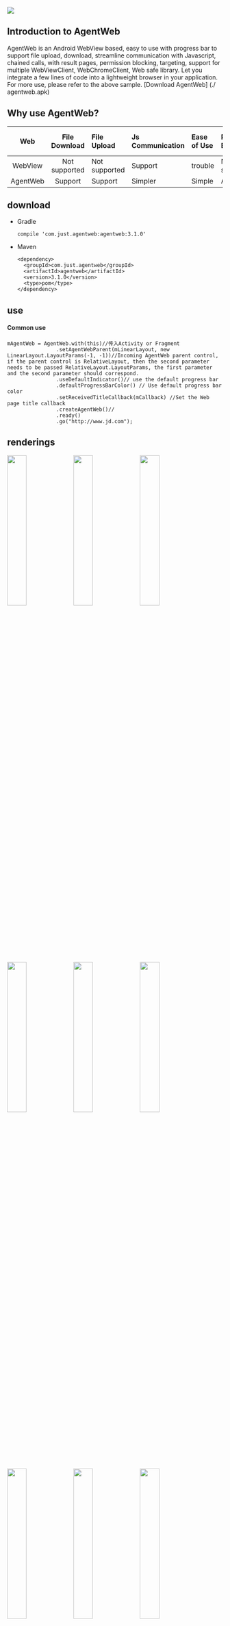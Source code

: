 ![](./img/logo.png)


## Introduction to AgentWeb

AgentWeb is an Android WebView based, easy to use with progress bar to support file upload, download, streamline communication with Javascript, chained calls, with result pages, permission blocking, targeting, support for multiple WebViewClient, WebChromeClient, Web safe library. Let you integrate a few lines of code into a lightweight browser in your application. For more use, please refer to the above sample. [Download AgentWeb] (./ agentweb.apk)




## Why use AgentWeb?

Web | File Download | File Upload | Js Communication | Ease of Use | Progress Bar | Full Screen Video | ...... |
|:-----------:|:---------:|:---------|:---------|:----------- |:-----------|:--------|:--------|
| WebView     |  Not supported   | Not supported		|  Support      |    trouble      | Not supported       |Not supported|Not supported|
| AgentWeb	 |  Support		| Support		|  Simpler    |   Simple    | Available        |Support|Support|

## download


* Gradle 
   
   ```
   compile 'com.just.agentweb:agentweb:3.1.0'
   ```
* Maven
	
	```
	<dependency>
 	  <groupId>com.just.agentweb</groupId>
 	  <artifactId>agentweb</artifactId>
	  <version>3.1.0</version>
	  <type>pom</type>
	</dependency>
	
	```
	
## use
#### Common use

```
mAgentWeb = AgentWeb.with(this)//传入Activity or Fragment
                .setAgentWebParent(mLinearLayout, new LinearLayout.LayoutParams(-1, -1))//Incoming AgentWeb parent control, if the parent control is RelativeLayout, then the second parameter needs to be passed RelativeLayout.LayoutParams, the first parameter and the second parameter should correspond.
                .useDefaultIndicator()// use the default progress bar
                .defaultProgressBarColor() // Use default progress bar color
                .setReceivedTitleCallback(mCallback) //Set the Web page title callback
                .createAgentWeb()//
                .ready()
                .go("http://www.jd.com");

```




## renderings
<a href="img/img-function-list.png"><img src="img/img-function-list.png" width="30%"/></a> <a href="img/img-permission.png"><img src="img/img-permission.png" width="30%"/></a> <a href="img/img-sonic.png"><img src="img/img-sonic.png" width="30%"/></a>

<a href="img/img-scheme.png"><img src="img/img-scheme.png" width="30%"/></a> <a href="img/img-download.png"><img src="img/img-download.png" width="30%"/></a> <a href="img/img-bounce.png"><img src="img/img-bounce.png" width="30%"/></a>

<a href="img/jd.png"><img src="img/jd.png" width="30%"/></a> <a href="img/wechat pay.png"><img src="img/wechat pay.png" width="30%"/></a> <a href="img/alipay.png"><img src="img/alipay.png" width="30%"/></a>

<a href="img/js.png"><img src="img/js.png" width="30%"/></a> <a href="img/custom setting.png"><img src="img/custom setting.png" width="30%"/></a> <a href="img/video.png"><img src="img/video.png" width="30%"/></a>



* #### call Javascript method stitching too much trouble? Please see.
```
// Javascript method
Function callByAndroid () {
      Console.log ("callByAndroid")
  }
// Android end
MAgentWeb.getJsEntraceAccess (). QuickCallJs ("callByAndroid");
//result
ConsoleMessage: callByAndroid lineNumber: 27
```

* #### Javascript call Java
```
// Android side, AndroidInterface is an injection class, which has a no parameter method: callAndroid
AddjavaObject ("android", new AndroidInterface (mAgentWeb, this));
/ / In Js will be able to pass
Window.android.callAndroid () / / call the Java layer AndroidInterface class callAndroid method
```


* #### event handling
```
@Override
		Public boolean onKeyDown (int keyCode, KeyEvent event) {
        If (mAgentWeb.handleKeyEvent (keyCode, event)) {
            Return true;
        }
        Return super.onKeyDown (keyCode, event);
    }	
```

* #### Follow the Activity Or Fragment life cycle, the release of CPU more power.

```
	@Override
    Protected void onPause () {
        MAgentWeb.getWebLifeCycle (). OnPause ();
        Super.onPause ();

    }

    @Override
    Protected void onResume () {
        MAgentWeb.getWebLifeCycle (). OnResume ();
        Super.onResume ();
    }
```

* #### <del>File upload processing</del>
```java
    @Override
    Protected void onActivityResult (int requestCode, int resultCode, Intent data) {
        MAgentWeb.uploadFileResult (requestCode, resultCode, data);
        Super.onActivityResult (requestCode, resultCode, data);
 }
```

* #### full screen video playback
```
<! - If your application needs to use the video, then please use the AgentWeb Activity corresponding to the list file to add the following configuration ->
Android: hardwareAccelerated = "true"
Android: configChanges = "orientation | screenSize"
```

* #### positioning
```
<! - AgentWeb is the default boot location, please add the following permissions in your AndroidManifest file. ->
    <Uses-permission android: name = "android.permission.ACCESS_FINE_LOCATION" />
    <Uses-permission android: name = "android.permission.ACCESS_COARSE_LOCATION" />
```

* #### WebChromeClient Or WebViewClient handles business logic
```
// AgentWeb maintains the use of WebView,
MAgentWeb = AgentWeb.with (this) //
                .setAgentWebParent (mLinearLayout, new LinearLayout.LayoutParams (-1, -1)) //
                .useDefaultIndicator () //
                .defaultProgressBarColor ()
                .setReceivedTitleCallback (mCallback)
                .setWebChromeClient (mWebChromeClient)
                .setWebViewClient (mWebViewClient)
                .setSecutityType (AgentWeb.SecurityType.strict)
                .createAgentWeb () //
                .ready ()
                .go (getUrl ());
// WebViewClient
Private WebViewClient mWebViewClient = new WebViewClient () {
        @Override
        Public void onPageStarted (WebView view, String url, Bitmap favicon) {
           // do you work
        }
    };
    // WebChromeClient
    Private WebChromeClient mWebChromeClient = new WebChromeClient () {
        @Override
        Public void onProgressChanged (WebView view, int newProgress) {
            // do you work
        }
    };
```

* #### Get WebView
```
 WebView mWebView = mAgentWeb.getWebCreator (). Get ();
```

* #### Sync cookies
```
AgentWebConfig.syncCookies ("http://www.jd.com", "ID = XXXX")
```

* #### MiddleWareWebChromeBase supports multiple WebChromeClients
```java
// Slightly, please see Sample
```
* #### MiddleWareWebClientBase supports multiple WebViewClient
```java
// Slightly, please see Sample
```

* #### View Cookies
```
String cookies = AgentWebConfig.getCookiesByUrl (targetUrl);
```


* #### AgentWeb Complete use
```java
mAgentWeb = AgentWeb.with (this) //
                .setAgentWebParent ((LinearLayout) view, new LinearLayout.LayoutParams (-1, -1)) // The AgentWeb parent passed in.
                .setIndicatorColorWithHeight (-1, 2) / / Set the color and height of the progress bar, -1 is the default value, the height is 2, the unit is dp.
                .setAgentWebWebSettings (getSettings ()) // Set AgentWebSettings.
                .setWebViewClient (mWebViewClient) // WebViewClient, same as WebView, but do not get WebView calling setWebViewClient (xx) method, which will override AgentWeb DefaultWebClient and the corresponding middleware will also fail.
                .setWebChromeClient (mWebChromeClient) // WebChromeClient
                .setPermissionInterceptor (mPermissionInterceptor) / / permission to intercept 2.0.0 join.
                .setReceivedTitleCallback (mCallback) // Title callback.
                . SetSecurityType (AgentWeb.SecurityType.strict) / / strict mode Android 4.2.2 The following will give up the injection of the object, use AgentWebView did not affect.
                .addDownLoadResultListener (mDownloadListener) // Download callback
                .setAgentWebUIController (new UIController (getActivity ())) // Custom UI AgentWeb3.0.0 join.
                .setMainFrameErrorView (R.layout.agentweb_error_page, -1) / / Parameter 1 is the layout of the result display, parameter 2 Click refresh control ID -1 Click to refresh the entire layout Click AgentWeb 3.0.0 to join.
                .useMiddleWareWebChrome (getMiddleWareWebChrome ()) // Set up WebChromeClient middleware, support multiple WebChromeClient, AgentWeb 3.0.0 join.
                .useMiddleWareWebClient (getMiddleWareWebClient ()) / / Set WebViewClient middleware, support multiple WebViewClient, AgentWeb 3.0.0 join.
                . OpenParallelDownload () / / open parallel download, the default serial download.
                .setNotifyIcon (R.mipmap.download) // Download notification icon.
                .setOpenOtherPageWays (DefaultWebClient.OpenOtherPageWays.ASK) / / open other pages, the pop-up query users to other applications AgentWeb 3.0.0 to join.
                .interceptUnkownScheme () / / Interception Scheme AgentWeb 3.0.0 can not find the relevant page to join.
                .createAgentWeb () // Create AgentWeb.
                .ready () / / Set WebSettings.
                .go (getUrl ()); // WebView Load and display the URL page.
```

## Precautions
* Alipay need to use the introduction of Alipay SDK, and dependent on the project, WeChat payment do not need to do any operation.
* AgentWeb‘s internal use of AlertDialog depends on the `AppCompat` theme.
* `setAgentWebParent` does not support `ConstraintLayout`.
* `mAgentWeb.getWebLifeCycle (). onPause ();` Will pause all `WebView` in the application.
* `minSdkVersion` 16 or less Customize` WebView` Please be aware of communication safety with `JS`.

## ProGuard rules
If your project needs to be proguard , please add the following configuration

```
-keep class com.just.agentweb.** {
    *;
}
-dontwarn com.just.agentweb.**

```
Java injection class do not proguard, such as sample inside the AndroidInterface class, need Keep.

```
-keepclassmembers class com.just.library.agentweb.AndroidInterface {*;}
```

## update log
* v_3.0.0 update
	* Add MiddlewareWebChromeBase middleware, support multiple WebChromeClient.
	* Add `MiddleWareWebClientBase` middleware, support multiple` WebViewClient`.
	* Added the default result page, and supports custom result page.
	* Join `AgentWebUIController`, unified control UI.
	* Support for blocking unknown pages.
	* Support to tune other applications.
* v_2.0.1 update
	* Support for parallel download, repair # 114 # 109.
* v_2.0.0 update
	* Join dynamic rights.
	* Take pictures.
* v_1.2.6 update
	* Fixed Android 4.4 following layout disordered.
* v_1.2.5 Prompt message support configuration.
	* Prompt message support configuration.
* v_1.2.4 update
	* Support incoming IWebLayout, support pull-down rebound, pull-down refresh effect.
* v_1.2.3 update
	* Added download result callback.
* v_1.2.2 update
	* Fixed known bug.
* v_1.2.1 update
	* Support tune Alipay, WeChat payment.
* v_1.2.0 update
	* Full support for full screen video.
* v_1.1.2 update
	* Improve the function .



## Thank you

* [SafeWebView](https://github.com/seven456/SafeWebView)

* [WebView reference](https://juejin.im/post/58a037df86b599006b3fade4)


## have questions or have better suggestions
* [![QQ0Group][qq0groupsvg]][qq0group]
* Welcome [Issues](https://github.com/Justson/AgentWeb/issues)


## about me
An Android developer located in Shenzhen, if you have a better job offer available to me, please contact Email: xiaozhongcen@gmail.com

[licensesvg]: https://img.shields.io/badge/License-Apache--2.0-brightgreen.svg
[license]: https://github.com/Justson/AgentWeb/blob/master/LICENSE

[qq0groupsvg]: https://img.shields.io/badge/QQ群-599471474-fba7f9.svg
[qq0group]: http://qm.qq.com/cgi-bin/qm/qr?k=KpyfInzI2nr-Lh4StG0oh68GpbcD0vMG

## Play reward
If you like the design of AgentWeb, you can invite the author to have a cup of coffee.

<a href="img/alipay.jpg"><img src="img/alipay.jpg" width="30%"/></a> <a href="img/wechat_pay.jpg"><img src="img/wechat_pay.jpg" width="30%"/></a> <a href="img/alipay.jpg"><img src="img/alipay.jpg" width="30%"/></a>


[Licensesvg]:https://img.shields.io/badge/License-Apache--2.0-brightgreen.svg
[License]: https://github.com/Justson/AgentWeb/blob/master/LICENSE



## AgentWeb
AgentWeb is a WebView completely out of the Act, from the Activity, Fragment xml layout, independent of the Android Web library.

#### Finally, if the library is helpful to you, I may be grateful to the top right corner of my support, thanks! Of course, I prefer you to become a contributor to Fork PR.   [AgentWeb](https://github.com/Justson/AgentWeb)


[![License][licensesvg]][license]
## License
```
Copyright (C)  Justson(https://github.com/Justson/AgentWeb)

Licensed under the Apache License, Version 2.0 (the "License");
you may not use this file except in compliance with the License.
You may obtain a copy of the License at

     http://www.apache.org/licenses/LICENSE-2.0

Unless required by applicable law or agreed to in writing, software
distributed under the License is distributed on an "AS IS" BASIS,
WITHOUT WARRANTIES OR CONDITIONS OF ANY KIND, either express or implied.
See the License for the specific language governing permissions and
limitations under the License.
```

